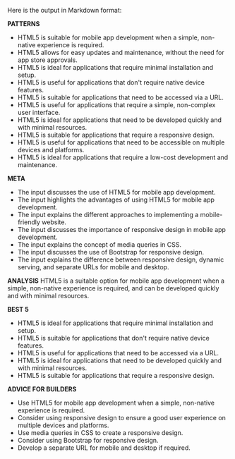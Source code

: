 Here is the output in Markdown format:

**PATTERNS**
* HTML5 is suitable for mobile app development when a simple, non-native experience is required.
* HTML5 allows for easy updates and maintenance, without the need for app store approvals.
* HTML5 is ideal for applications that require minimal installation and setup.
* HTML5 is useful for applications that don't require native device features.
* HTML5 is suitable for applications that need to be accessed via a URL.
* HTML5 is useful for applications that require a simple, non-complex user interface.
* HTML5 is ideal for applications that need to be developed quickly and with minimal resources.
* HTML5 is suitable for applications that require a responsive design.
* HTML5 is useful for applications that need to be accessible on multiple devices and platforms.
* HTML5 is ideal for applications that require a low-cost development and maintenance.

**META**
* The input discusses the use of HTML5 for mobile app development.
* The input highlights the advantages of using HTML5 for mobile app development.
* The input explains the different approaches to implementing a mobile-friendly website.
* The input discusses the importance of responsive design in mobile app development.
* The input explains the concept of media queries in CSS.
* The input discusses the use of Bootstrap for responsive design.
* The input explains the difference between responsive design, dynamic serving, and separate URLs for mobile and desktop.

**ANALYSIS**
HTML5 is a suitable option for mobile app development when a simple, non-native experience is required, and can be developed quickly and with minimal resources.

**BEST 5**
* HTML5 is ideal for applications that require minimal installation and setup.
* HTML5 is suitable for applications that don't require native device features.
* HTML5 is useful for applications that need to be accessed via a URL.
* HTML5 is ideal for applications that need to be developed quickly and with minimal resources.
* HTML5 is suitable for applications that require a responsive design.

**ADVICE FOR BUILDERS**
* Use HTML5 for mobile app development when a simple, non-native experience is required.
* Consider using responsive design to ensure a good user experience on multiple devices and platforms.
* Use media queries in CSS to create a responsive design.
* Consider using Bootstrap for responsive design.
* Develop a separate URL for mobile and desktop if required.
